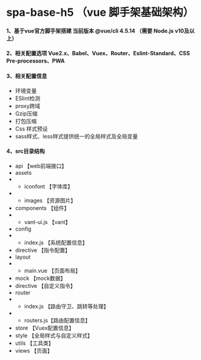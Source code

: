 # spa-base-h5 （vue 脚手架基础架构）
#### 1、基于vue官方脚手架搭建 当前版本 @vue/cli 4.5.14 （需要 Node.js v10及以上）
#### 2、相关配置选项 Vue2.x、Babel、Vuex、Router、Eslint-Standard、CSS Pre-processors、PWA
#### 3、相关配置信息
- 环境变量
- ESlint检测
- proxy跨域
- Gzip压缩
- 打包压缩
- Css 样式预设
- sass样式、less样式提供统一的全局样式及全局变量

#### 4、src目录结构
- api  【web前端接口】
- assets
- - iconfont 【字体库】
- - images  【资源图片】
- components 【组件】 
- - vant-ui.js  【vant】
- config
- - index.js  【系统配置信息】
- directive   【指令配置】
- layout
- - main.vue  【页面布局】
- mock        【mock数据】
- directive   【自定义指令】
- router    
- - index.js  【路由守卫、跳转等处理】    
- - routers.js【路由配置信息】 
- store       【Vuex配置信息】 
- style       【全局样式与自定义样式】 
- utils       【工具类】 
- views       【页面】 